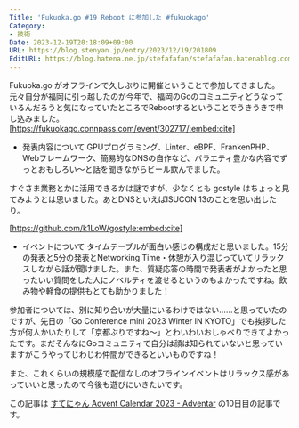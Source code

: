 ```yaml
---
Title: 'Fukuoka.go #19 Reboot に参加した #fukuokago'
Category:
- 技術
Date: 2023-12-19T20:18:09+09:00
URL: https://blog.stenyan.jp/entry/2023/12/19/201809
EditURL: https://blog.hatena.ne.jp/stefafafan/stefafafan.hatenablog.com/atom/entry/6801883189068153496
---
```


Fukuoka.go がオフラインで久しぶりに開催ということで参加してきました。元々自分が福岡に引っ越したのが今年で、福岡のGoのコミュニティどうなっているんだろうと気になっていたところでRebootするということでうきうきで申し込みました。
[https://fukuokago.connpass.com/event/302717/:embed:cite]

* 発表内容について
GPUプログラミング、Linter、eBPF、FrankenPHP、Webフレームワーク、簡易的なDNSの自作など、バラエティ豊かな内容でずっとおもしろい〜と話を聞きながらビール飲んでました。

すぐさま業務とかに活用できるかは謎ですが、少なくとも gostyle はちょっと見てみようとは思いました。あとDNSといえばISUCON 13のことを思い出したり。

[https://github.com/k1LoW/gostyle:embed:cite]

* イベントについて
タイムテーブルが面白い感じの構成だと思いました。15分の発表と5分の発表とNetworking Time・休憩が入り混じっていてリラックスしながら話が聞けました。また、質疑応答の時間で発表者がよかったと思ったいい質問をした人にノベルティを渡せるというのもよかったですね。飲み物や軽食の提供もとても助かりました！

参加者については、別に知り合いが大量にいるわけではない……と思っていたのですが、先日の「Go Conference mini 2023 Winter IN KYOTO」でも挨拶した方が何人かいたりして「京都ぶりですね〜」とわいわいおしゃべりできてよかったです。まだそんなにGoコミュニティで自分は顔は知られていないと思っていますがこうやってじわじわ仲間ができるといいものですね！

また、これくらいの規模感で配信なしのオフラインイベントはリラックス感があっていいと思ったので今後も遊びにいきたいです。

この記事は <a href="https://adventar.org/calendars/8719">すてにゃん Advent Calendar 2023 - Adventar</a> の10日目の記事です。
